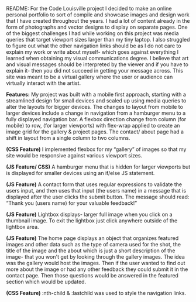 README:
For the Code Louisville project I decided to make an online personal portfolio to sort of compile and showcase images and design work that I have created throughout the years. I had a lot of content already in the form of photographs and vector designs to display on separate pages. One of the biggest challenges I had while working on this project was media queries that target viewport sizes larger than my tiny laptop. I also struggled to figure out what the other navigation links should be as I do not care to explain my work or write about myself- which goes against everything I learned  when obtaining my visual communications degree. I believe that art and visual messages should be interpreted by the viewer and if you have to explain it- then you did not succeed in getting your message across. This site was meant to be a virtual gallery where the user or audience can virtually interact with the artist.

<b>Features:</b>
My project was built with a mobile first approach, starting with a streamlined design for small devices and scaled up using  media queries to alter the layouts for bigger devices.
The changes to layout from mobile to larger devices include a change in navigation from a hamburger menu to a fully displayed navigation bar.
A flexbox direction change from column (for mobile) to row, (for larger viewports) with flex-wrap applied to create an image grid for the gallery & project pages.
The contact/ about page had a shift in layout from a single column to two columns.

<b>(CSS Feature)</b> I implemented flexbox for my “gallery” of images so that my site would be responsive against various viewport sizes.

<b>(JS Feature/ CSS)</b> A hamburger menu that is hidden for larger viewports but is displayed for smaller devices using an if/else JS statement.

<b>(JS Feature)</b> A contact form that uses regular expressions to validate the users input, and then uses that input (the users name) in a message that is displayed after the user clicks the submit button. The message should read: “Thank you (users name) for your valuable feedback!”

<b>(JS Feature)</b> Lightbox displays- larger full image when you click on a thumbnail image. To exit the lightbox just click anywhere outside of the lightbox area.

<b>(JS Feature)</b> The home page displays an object that organizes featured images and other data such as the type of camera used for the shot, the title of the image and the about which is just a short description of the image- that you won't get by looking through the gallery images. The idea was the gallery would host the images. Then if the user wanted to find out more about the image or had any other feedback they could submit it in the contact page. Then those questions would be answered in the featured section which would be updated. 

<b>(CSS Feature)</b> :nth-child & :lastchild was used to style the navigation links. 
